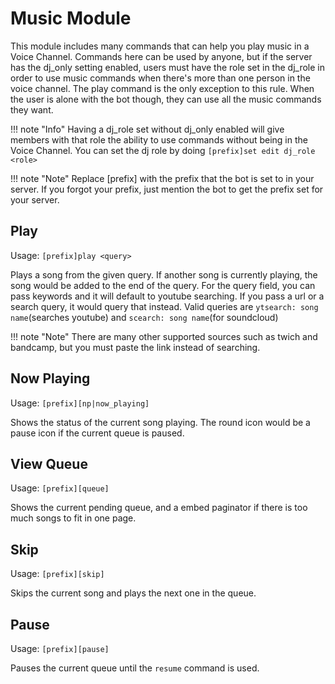 # Music Module
This module includes many commands that can help you play music in a Voice Channel. Commands here can be used by anyone, but if the server has the dj_only setting enabled, users must have the role set in the dj_role in order to use music commands when there's more than one person in the voice channel. The play command is the only exception to this rule. When the user is alone with the bot though, they can use all the music commands they want.

!!! note "Info" 
    Having a dj_role set without dj_only enabled will give members with that role the ability to use commands without being in the Voice Channel. You can set the dj role by doing `[prefix]set edit dj_role <role>`

!!! note "Note" 
    Replace [prefix] with the prefix that the bot is set to in your server. If you forgot your prefix, just mention the bot to get the prefix set for your server.

## Play
Usage: `[prefix]play <query>`

Plays a song from the given query. If another song is currently playing, the song would be added to the end of the query.
For the query field, you can pass keywords and it will default to youtube searching. If you pass a url or a search query, it would query that instead.
Valid queries are `ytsearch: song name`(searches youtube) and `scearch: song name`(for soundcloud)

!!! note "Note" 
    There are many other supported sources such as twich and bandcamp, but you must paste the link instead of searching.
## Now Playing
Usage: `[prefix][np|now_playing]`

Shows the status of the current song playing. The round icon would be a pause icon if the current queue is paused.

## View Queue
Usage: `[prefix][queue]`

Shows the current pending queue, and a embed paginator if there is too much songs to fit in one page.

## Skip
Usage: `[prefix][skip]`

Skips the current song and plays the next one in the queue.

## Pause
Usage: `[prefix][pause]`

Pauses the current queue until the `resume` command is used.
